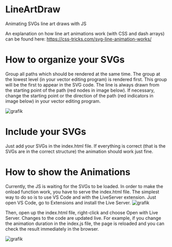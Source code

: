 # LineArtDraw
Animating SVGs line art draws with JS

An explanation on how line art animations work (with CSS and dash arrays) can be found here:
https://css-tricks.com/svg-line-animation-works/

# How to organize your SVGs
Group all paths which should be rendered at the same time. The group at the lowest level (in your vector editing program) is rendered first. This group will be the first to appear in the SVG code. The line is always drawn from the starting point of the path (red nodes in image below). If necessary, change the starting point or the direction of the path (red indicators in image below) in your vector editing program.

![grafik](https://user-images.githubusercontent.com/104911459/212634584-0ae08786-48ce-40f5-afcd-ccc4e8078085.png)

# Include your SVGs
Just add your SVGs in the index.html file. If everything is correct (that is the SVGs are in the correct structure) the animation should work just fine. 

# How to show the Animations
Currently, the JS is waiting for the SVGs to be loaded. In order to make the onload function work, you have to serve the index.html file. The simplest way to do so is to use VS Code and with the LiveServer extension. Just open VS Code, go to Extensions and install the Live Server.
![grafik](https://user-images.githubusercontent.com/104911459/212635916-82e23655-64de-480b-adb1-9662a0d0c6a7.png)

Then, open up the index.html file, right-click and choose Open with Live Server. Changes to the code are updated live. For example, if you change the animation duration in the index.js file, the page is reloaded and you can check the result immediately in the browser.

![grafik](https://user-images.githubusercontent.com/104911459/212636107-14726cdb-372b-4c27-b70c-2dd26f924ce2.png)
